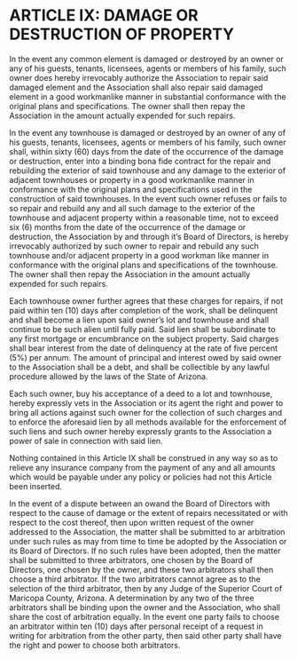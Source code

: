# ARTICLE IX: DAMAGE OR DESTRUCTION OF PROPERTY

In the event any common element is damaged or destroyed by an owner or any of his guests, tenants, licensees, agents or members of his family, such owner does hereby irrevocably authorize the Association to repair said damaged element and the Association shall also repair said damaged element in a good workmanlike manner in substantial conformance with the original plans and specifications. The owner shall then repay the Association in the amount actually expended for such repairs.

In the event any townhouse is damaged or destroyed by an owner of any of his guests, tenants, licensees, agents or members of his family, such owner shall, within sixty (60) days from the date of the occurrence of the damage or destruction, enter into a binding bona fide contract for the repair and rebuilding the exterior of said townhouse and any damage to the exterior of adjacent townhouses or property in a good workmanlike manner in conformance with the original plans and specifications used in the construction of said townhouses. In the event such owner refuses or fails to so repair and rebuild any and all such damage to the exterior of the townhouse and adjacent property within a reasonable time, not to exceed six (6) months from the date of the occurrence of the damage or destruction, the Association by and through it’s Board of Directors, is hereby irrevocably authorized by such owner to repair and rebuild any such townhouse and/or adjacent property in a good workman like manner in conformance with the original plans and specifications of the townhouse. The owner shall then repay the Association in the amount actually expended for such repairs.

Each townhouse owner further agrees that these charges for repairs, if not paid within ten (10) days after completion of the work, shall be delinquent and shall become a lien upon said owner’s lot and townhouse and shall continue to be such alien until fully paid. Said lien shall be subordinate to any first mortgage or encumbrance on the subject property. Said charges shall bear interest from the date of delinquency at the rate of five percent (5%) per annum. The amount of principal and interest owed by said owner to the Association shall be a debt, and shall be collectible by any lawful procedure allowed by the laws of the State of Arizona.

Each such owner, buy his acceptance of a deed to a lot and townhouse, hereby expressly vets in the Association or its agent the right and power to bring all actions against such owner for the collection of such charges and to enforce the aforesaid lien by all methods available for the enforcement of such liens and such owner hereby expressly grants to the Association a power of sale in connection with said lien.

Nothing contained in this Article IX shall be construed in any way so as to relieve any insurance company from the payment of any and all amounts which would be payable under any policy or policies had not this Article been inserted.

In the event of a dispute between an owand the Board of Directors with respect to the cause of damage or the extent of repairs necessitated or with respect to the cost thereof, then upon written request of the owner addressed to the Association, the matter shall be submitted to ar arbitration under such rules as may from time to time be adopted by the Association or its Board of Directors. If no such rules have been adopted, then the matter shall be submitted to three arbitrators, one chosen by the Board of Directors, one chosen by the owner, and these two arbitrators shall then choose a third arbitrator. If the two arbitrators cannot agree as to the selection of the third arbitrator, then by any Judge of the Superior Court of Maricopa County, Arizona. A determination by any two of the three arbitrators shall be binding upon the owner and the Association, who shall share the cost of arbitration equally. In the event one party fails to choose an arbitrator within ten (10) days after personal receipt of a request in writing for arbitration from the other party, then said other party shall have the right and power to choose both arbitrators.